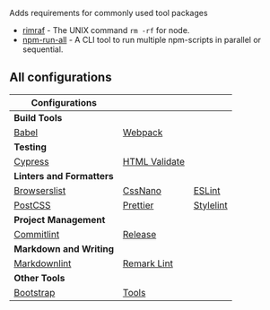 Adds requirements for commonly used tool packages

*   [rimraf](https://www.npmjs.com/package/rimraf) - The UNIX command `rm -rf` for node.
*   [npm-run-all](https://www.npmjs.com/package/npm-run-all) - A CLI tool to run multiple npm-scripts in parallel or sequential.

## All configurations

| Configurations | | |
| --- | --- | --- |
| **Build Tools** | | |
| [Babel](packages/babel-config) | [Webpack](packages/webpack-config) | |
| **Testing** | | |
| [Cypress](packages/cypress-config) | [HTML Validate](packages/htmlvalidate-config/) |  |
| **Linters and Formatters** | | |
| [Browserslist](packages/browserslist-config) | [CssNano](packages/cssnano-config) | [ESLint](packages/eslint-config) |
| [PostCSS](packages/postcss-config) | [Prettier](packages/prettier-config) | [Stylelint](packages/stylelint-config) |
| **Project Management** | | |
| [Commitlint](packages/commitlint-config) | [Release](packages/release-config) |  |
| **Markdown and Writing** | | |
| [Markdownlint](packages/markdownlint-config) | [Remark Lint](packages/remark-config) |  |
| **Other Tools** | | |
| [Bootstrap](packages/bootstrap-config) | [Tools](packages/tools) |  |
